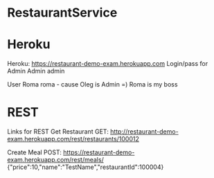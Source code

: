 # RestaurantService
# Heroku
Heroku: https://restaurant-demo-exam.herokuapp.com
Login/pass for Admin
Admin admin

User
Roma roma - cause Oleg is Admin =) Roma is my boss

# REST
Links for REST
Get Restaurant
GET:
http://restaurant-demo-exam.herokuapp.com/rest/restaurants/100012

Create Meal
POST:
https://restaurant-demo-exam.herokuapp.com/rest/meals/
{"price":10,"name":"TestName","restaurantId":100004}